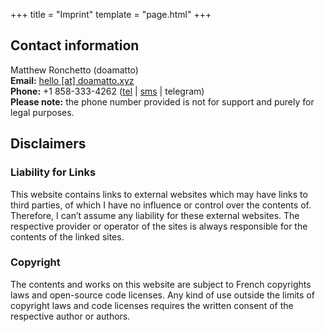 +++
title = "Imprint"
template = "page.html"
+++

## Contact information
Matthew Ronchetto (doamatto)<br/>
**Email:** [hello \[at\] doamatto.xyz](mailto:hello@doamatto.xyz)<br/>
**Phone:** +1 858-333-4262 ([tel](tel:+18583334262) | [sms](sms:+18583334262) | telegram)<br/>
**Please note:** the phone number provided is not for support and purely for legal purposes.

## Disclaimers
### Liability for Links
This website contains links to external websites which may have links to third parties, of which I have no influence or control over the contents of. Therefore, I can’t assume any liability for these external websites. The respective provider or operator of the sites is always responsible for the contents of the linked sites.

### Copyright
The contents and works on this website are subject to French copyrights laws and open-source code licenses. Any kind of use outside the limits of copyright laws and code licenses requires the written consent of the respective author or authors.